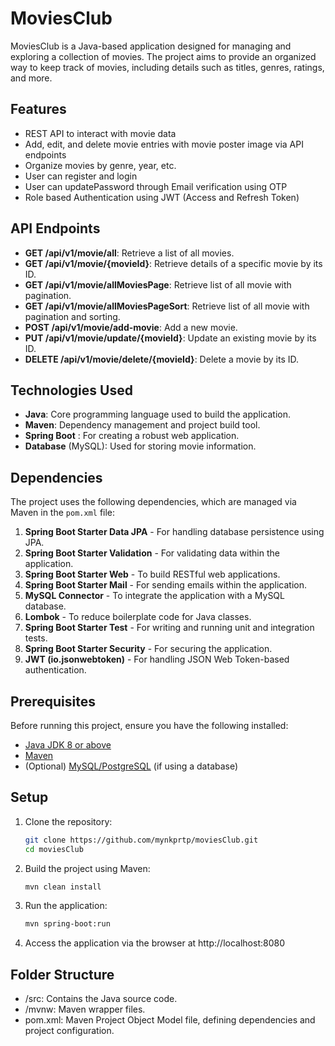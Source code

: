# MoviesClub

MoviesClub is a Java-based application designed for managing and exploring a collection of movies. The project aims to provide an organized way to keep track of movies, including details such as titles, genres, ratings, and more.

## Features

- REST API to interact with movie data
- Add, edit, and delete movie entries with movie poster image via API endpoints
- Organize movies by genre, year, etc.
- User can register and login
- User can updatePassword through Email verification using OTP
- Role based Authentication using JWT (Access and Refresh Token)

## API Endpoints

- **GET /api/v1/movie/all**: Retrieve a list of all movies.
- **GET /api/v1/movie/{movieId}**: Retrieve details of a specific movie by its ID.
- **GET /api/v1/movie/allMoviesPage**: Retrieve list of all movie with pagination.
- **GET /api/v1/movie/allMoviesPageSort**: Retrieve list of all movie with pagination and sorting.
- **POST /api/v1/movie/add-movie**: Add a new movie.
- **PUT /api/v1/movie/update/{movieId}**: Update an existing movie by its ID.
- **DELETE /api/v1/movie/delete/{movieId}**: Delete a movie by its ID.

## Technologies Used

- **Java**: Core programming language used to build the application.
- **Maven**: Dependency management and project build tool.
- **Spring Boot** : For creating a robust web application.
- **Database** (MySQL): Used for storing movie information.

## Dependencies

The project uses the following dependencies, which are managed via Maven in the `pom.xml` file:

1. **Spring Boot Starter Data JPA** - For handling database persistence using JPA.
2. **Spring Boot Starter Validation** - For validating data within the application.
3. **Spring Boot Starter Web** - To build RESTful web applications.
4. **Spring Boot Starter Mail** - For sending emails within the application.
5. **MySQL Connector** - To integrate the application with a MySQL database.
6. **Lombok** - To reduce boilerplate code for Java classes.
7. **Spring Boot Starter Test** - For writing and running unit and integration tests.
8. **Spring Boot Starter Security** - For securing the application.
9. **JWT (io.jsonwebtoken)** - For handling JSON Web Token-based authentication.

## Prerequisites

Before running this project, ensure you have the following installed:

- [Java JDK 8 or above](https://www.oracle.com/java/technologies/javase-downloads.html)
- [Maven](https://maven.apache.org/install.html)
- (Optional) [MySQL/PostgreSQL](https://www.mysql.com/) (if using a database)

## Setup

1. Clone the repository:

   ```bash
   git clone https://github.com/mynkprtp/moviesClub.git
   cd moviesClub
2. Build the project using Maven:

   ```bash
   mvn clean install

3. Run the application:

   ```bash
   mvn spring-boot:run

4. Access the application via the browser at http://localhost:8080

## Folder Structure

-  /src: Contains the Java source code.
-  /mvnw: Maven wrapper files.
-  pom.xml: Maven Project Object Model file, defining dependencies and project configuration.

